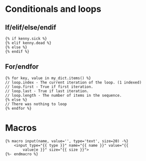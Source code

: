 # Conditionals and loops
## If/elif/else/endif
````jinja2
{% if kenny.sick %}
{% elif kenny.dead %}
{% else %}
{% endif %}
````

## For/endfor
````jinja2
{% for key, value in my_dict.items() %}
// loop.index - The current iteration of the loop. (1 indexed)
// loop.first - True if first iteration.
// loop.last - True if last iteration.
// loop.length - The number of items in the sequence.
{% else %}
// There was nothing to loop
{% endfor %}
````

# Macros
````jinja2
{% macro input(name, value='', type='text', size=20) -%}
    <input type="{{ type }}" name="{{ name }}" value="{{
        value|e }}" size="{{ size }}">
{%- endmacro %}
````
